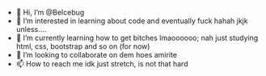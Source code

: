 - 👋 Hi, I’m @Belcebug
- 👀 I’m interested in learning about code and eventually fuck hahah jkjk unless....
- 🌱 I’m currently learning how to get bitches lmaoooooo; nah just studying html, css, bootstrap and so on (for now)
- 💞️ I’m looking to collaborate on dem hoes amirite
- 📫 How to reach me idk just stretch, is not that hard

<!---
Belcebug/Belcebug is a ✨ special ✨ repository because its `README.md` (this file) appears on your GitHub profile.
You can click the Preview link to take a look at your changes.
--->
